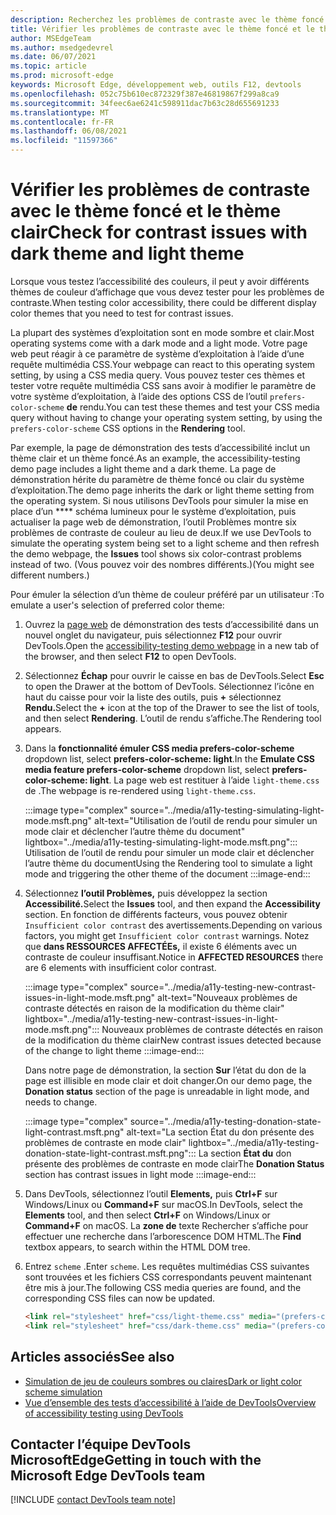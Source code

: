 ```yaml
---
description: Recherchez les problèmes de contraste avec le thème foncé et le thème clair (pour le mode sombre et le mode clair) à l’aide de la liste de listes de listes listes dans l’outil de rendu « Émuler la fonctionnalité multimédia CSS prefers-color-scheme\ ».
title: Vérifier les problèmes de contraste avec le thème foncé et le thème clair
author: MSEdgeTeam
ms.author: msedgedevrel
ms.date: 06/07/2021
ms.topic: article
ms.prod: microsoft-edge
keywords: Microsoft Edge, développement web, outils F12, devtools
ms.openlocfilehash: 052c75b610ec872329f387e46819867f299a8ca9
ms.sourcegitcommit: 34feec6ae6241c598911dac7b63c28d655691233
ms.translationtype: MT
ms.contentlocale: fr-FR
ms.lasthandoff: 06/08/2021
ms.locfileid: "11597366"
---
```

# <a name="check-for-contrast-issues-with-dark-theme-and-light-theme"></a><span data-ttu-id="c0e66-104">Vérifier les problèmes de contraste avec le thème foncé et le thème clair</span><span class="sxs-lookup"><span data-stu-id="c0e66-104">Check for contrast issues with dark theme and light theme</span></span>

<!-- Rendering tool: Emulate CSS media feature prefers-color-scheme -->

<span data-ttu-id="c0e66-105">Lorsque vous testez l’accessibilité des couleurs, il peut y avoir différents thèmes de couleur d’affichage que vous devez tester pour les problèmes de contraste.</span><span class="sxs-lookup"><span data-stu-id="c0e66-105">When testing color accessibility, there could be different display color themes that you need to test for contrast issues.</span></span>

<span data-ttu-id="c0e66-106">La plupart des systèmes d’exploitation sont en mode sombre et clair.</span><span class="sxs-lookup"><span data-stu-id="c0e66-106">Most operating systems come with a dark mode and a light mode.</span></span>  <span data-ttu-id="c0e66-107">Votre page web peut réagir à ce paramètre de système d’exploitation à l’aide d’une requête multimédia CSS.</span><span class="sxs-lookup"><span data-stu-id="c0e66-107">Your webpage can react to this operating system setting, by using a CSS media query.</span></span>  <span data-ttu-id="c0e66-108">Vous pouvez tester ces thèmes et tester votre requête multimédia CSS sans avoir à modifier le paramètre de votre système d’exploitation, à l’aide des options CSS de l’outil `prefers-color-scheme` **de** rendu.</span><span class="sxs-lookup"><span data-stu-id="c0e66-108">You can test these themes and test your CSS media query without having to change your operating system setting, by using the `prefers-color-scheme` CSS options in the **Rendering** tool.</span></span>

<span data-ttu-id="c0e66-109">Par exemple, la page de démonstration des tests d’accessibilité inclut un thème clair et un thème foncé.</span><span class="sxs-lookup"><span data-stu-id="c0e66-109">As an example, the accessibility-testing demo page includes a light theme and a dark theme.</span></span>  <span data-ttu-id="c0e66-110">La page de démonstration hérite du paramètre de thème foncé ou clair du système d’exploitation.</span><span class="sxs-lookup"><span data-stu-id="c0e66-110">The demo page inherits the dark or light theme setting from the operating system.</span></span>  <span data-ttu-id="c0e66-111">Si nous utilisons DevTools pour simuler la mise en place d’un \*\*\*\* schéma lumineux pour le système d’exploitation, puis actualiser la page web de démonstration, l’outil Problèmes montre six problèmes de contraste de couleur au lieu de deux.</span><span class="sxs-lookup"><span data-stu-id="c0e66-111">If we use DevTools to simulate the operating system being set to a light scheme and then refresh the demo webpage, the **Issues** tool shows six color-contrast problems instead of two.</span></span>  <span data-ttu-id="c0e66-112">(Vous pouvez voir des nombres différents.)</span><span class="sxs-lookup"><span data-stu-id="c0e66-112">(You might see different numbers.)</span></span>


<span data-ttu-id="c0e66-113">Pour émuler la sélection d’un thème de couleur préféré par un utilisateur :</span><span class="sxs-lookup"><span data-stu-id="c0e66-113">To emulate a user's selection of preferred color theme:</span></span>

1.  <span data-ttu-id="c0e66-114">Ouvrez la [page web][DevToolsA11yErrorsDemopage] de démonstration des tests d’accessibilité dans un nouvel onglet du navigateur, puis sélectionnez **F12** pour ouvrir DevTools.</span><span class="sxs-lookup"><span data-stu-id="c0e66-114">Open the [accessibility-testing demo webpage][DevToolsA11yErrorsDemopage] in a new tab of the browser, and then select **F12** to open DevTools.</span></span>

1.  <span data-ttu-id="c0e66-115">Sélectionnez **Échap** pour ouvrir le caisse en bas de DevTools.</span><span class="sxs-lookup"><span data-stu-id="c0e66-115">Select **Esc** to open the Drawer at the bottom of DevTools.</span></span>  <span data-ttu-id="c0e66-116">Sélectionnez l’icône en haut du caisse pour voir la liste des outils, puis **+** sélectionnez **Rendu.**</span><span class="sxs-lookup"><span data-stu-id="c0e66-116">Select the **+** icon at the top of the Drawer to see the list of tools, and then select **Rendering**.</span></span>  <span data-ttu-id="c0e66-117">L’outil de rendu s’affiche.</span><span class="sxs-lookup"><span data-stu-id="c0e66-117">The Rendering tool appears.</span></span>

1.  <span data-ttu-id="c0e66-118">Dans la **fonctionnalité émuler CSS media prefers-color-scheme** dropdown list, select **prefers-color-scheme: light**.</span><span class="sxs-lookup"><span data-stu-id="c0e66-118">In the **Emulate CSS media feature prefers-color-scheme** dropdown list, select **prefers-color-scheme: light**.</span></span>      <span data-ttu-id="c0e66-119">La page web est restituer à l’aide `light-theme.css` de .</span><span class="sxs-lookup"><span data-stu-id="c0e66-119">The webpage is re-rendered using `light-theme.css`.</span></span>


    :::image type="complex" source="../media/a11y-testing-simulating-light-mode.msft.png" alt-text="Utilisation de l’outil de rendu pour simuler un mode clair et déclencher l’autre thème du document" lightbox="../media/a11y-testing-simulating-light-mode.msft.png":::
        <span data-ttu-id="c0e66-121">Utilisation de l’outil de rendu pour simuler un mode clair et déclencher l’autre thème du document</span><span class="sxs-lookup"><span data-stu-id="c0e66-121">Using the Rendering tool to simulate a light mode and triggering the other theme of the document</span></span>
    :::image-end:::


1.  <span data-ttu-id="c0e66-122">Sélectionnez **l’outil Problèmes,** puis développez la section **Accessibilité.**</span><span class="sxs-lookup"><span data-stu-id="c0e66-122">Select the **Issues** tool, and then expand the **Accessibility** section.</span></span>  <span data-ttu-id="c0e66-123">En fonction de différents facteurs, vous pouvez obtenir `Insufficient color contrast` des avertissements.</span><span class="sxs-lookup"><span data-stu-id="c0e66-123">Depending on various factors, you might get `Insufficient color contrast` warnings.</span></span> <span data-ttu-id="c0e66-124">Notez que **dans RESSOURCES AFFECTÉEs,** il existe 6 éléments avec un contraste de couleur insuffisant.</span><span class="sxs-lookup"><span data-stu-id="c0e66-124">Notice in **AFFECTED RESOURCES** there are 6 elements with insufficient color contrast.</span></span>
    
    :::image type="complex" source="../media/a11y-testing-new-contrast-issues-in-light-mode.msft.png" alt-text="Nouveaux problèmes de contraste détectés en raison de la modification du thème clair" lightbox="../media/a11y-testing-new-contrast-issues-in-light-mode.msft.png":::
        <span data-ttu-id="c0e66-126">Nouveaux problèmes de contraste détectés en raison de la modification du thème clair</span><span class="sxs-lookup"><span data-stu-id="c0e66-126">New contrast issues detected because of the change to light theme</span></span>
    :::image-end:::
    
    <span data-ttu-id="c0e66-127">Dans notre page de démonstration, la section **Sur** l’état du don de la page est illisible en mode clair et doit changer.</span><span class="sxs-lookup"><span data-stu-id="c0e66-127">On our demo page, the **Donation status** section of the page is unreadable in light mode, and needs to change.</span></span> 
    
    :::image type="complex" source="../media/a11y-testing-donation-state-light-contrast.msft.png" alt-text="La section État du don présente des problèmes de contraste en mode clair" lightbox="../media/a11y-testing-donation-state-light-contrast.msft.png":::
        <span data-ttu-id="c0e66-129">La section **État du** don présente des problèmes de contraste en mode clair</span><span class="sxs-lookup"><span data-stu-id="c0e66-129">The **Donation Status** section has contrast issues in light mode</span></span>
    :::image-end:::
    
1.  <span data-ttu-id="c0e66-130">Dans DevTools, sélectionnez l’outil **Elements,** puis **Ctrl+F** sur Windows/Linux ou **Command+F** sur macOS.</span><span class="sxs-lookup"><span data-stu-id="c0e66-130">In DevTools, select the **Elements** tool, and then select **Ctrl+F** on Windows/Linux or **Command+F** on macOS.</span></span>  <span data-ttu-id="c0e66-131">La **zone de** texte Rechercher s’affiche pour effectuer une recherche dans l’arborescence DOM HTML.</span><span class="sxs-lookup"><span data-stu-id="c0e66-131">The **Find** textbox appears, to search within the HTML DOM tree.</span></span>
 
1.  <span data-ttu-id="c0e66-132">Entrez `scheme` .</span><span class="sxs-lookup"><span data-stu-id="c0e66-132">Enter `scheme`.</span></span>  <span data-ttu-id="c0e66-133">Les requêtes multimédias CSS suivantes sont trouvées et les fichiers CSS correspondants peuvent maintenant être mis à jour.</span><span class="sxs-lookup"><span data-stu-id="c0e66-133">The following CSS media queries are found, and the corresponding CSS files can now be updated.</span></span>

    ```html
    <link rel="stylesheet" href="css/light-theme.css" media="(prefers-color-scheme: light), (prefers-color-scheme: no-preference)">
    <link rel="stylesheet" href="css/dark-theme.css" media="(prefers-color-scheme: dark)">
    ```


## <a name="see-also"></a><span data-ttu-id="c0e66-134">Articles associés</span><span class="sxs-lookup"><span data-stu-id="c0e66-134">See also</span></span>

*  [<span data-ttu-id="c0e66-135">Simulation de jeu de couleurs sombres ou claires</span><span class="sxs-lookup"><span data-stu-id="c0e66-135">Dark or light color scheme simulation</span></span>][DevToolsColorSchemeSimulation]
*  [<span data-ttu-id="c0e66-136">Vue d’ensemble des tests d’accessibilité à l’aide de DevTools</span><span class="sxs-lookup"><span data-stu-id="c0e66-136">Overview of accessibility testing using DevTools</span></span>](accessibility-testing-in-devtools.md)


## <a name="getting-in-touch-with-the-microsoft-edge-devtools-team"></a><span data-ttu-id="c0e66-137">Contacter l’équipe DevTools MicrosoftEdge</span><span class="sxs-lookup"><span data-stu-id="c0e66-137">Getting in touch with the Microsoft Edge DevTools team</span></span>  

[!INCLUDE [contact DevTools team note](../includes/contact-devtools-team-note.md)]  


<!-- links -->
[DevToolsColorSchemeSimulation]: ./preferred-color-scheme-simulation.md "Modèle de simulation de jeu de couleurs sombres ou claires | Documents Microsoft"
[DevToolsA11yErrorsDemopage]: https://microsoftedge.github.io/DevToolsSamples/a11y-testing/page-with-errors.html "Page web de démonstration de test d’accessibilité | GitHub"
